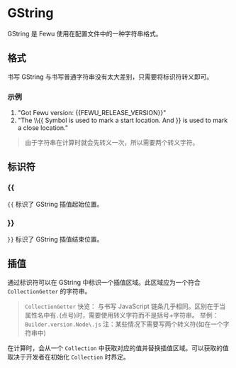 # GString

GString 是 Fewu 使用在配置文件中的一种字符串格式。

## 格式

书写 GString 与书写普通字符串没有太大差别，只需要将标识符转义即可。

### 示例

1. "Got Fewu version: {{FEWU_RELEASE_VERSION}}"
2. "The \\\\{{ Symbol is used to mark a start location. And }} is used to mark a close location."
> 由于字符串在计算时就会先转义一次，所以需要两个转义字符。

## 标识符

### {{

`{{` 标识了 GString 插值起始位置。

### }}

`}}` 标识了 GString 插值结束位置。

## 插值

通过标识符可以在 GString 中标识一个插值区域。此区域应为一个符合 `CollectionGetter` 的字符串。
> `CollectionGetter` 快览：
> 与书写 JavaScript 链条几乎相同。区别在于当属性名中有`.`(点号)时，需要使用转义字符而不是括号+字符串。
> 举例： `Builder.version.Node\.js`
> 注：某些情况下需要写两个转义符(如在一个字符串中)

在计算时，会从一个 `Collection` 中获取对应的值并替换插值区域。可以获取的值取决于开发者在初始化 `Collection` 时界定。